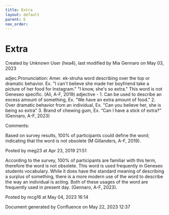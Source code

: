 ```yaml
---
title: Extra
layout: default
parent: E
nav_order:
---
```


# Extra

Created by  Unknown User (hea4), last modified by  Mia Gennaro on May 03, 2023

adjec.Pronunciation: Amer. ek-struha word describing over the top or dramatic behavior. Ex. &quot;I can't believe she made her boyfriend take a picture of her food for Instagram.&quot; &quot;I know, she's so extra.&quot; This word is not Geneseo specific. (Ali, A-F, 2019) adjective - 1. Can be used to describe an excess amount of something, Ex. &quot;We have an extra amount of food.&quot; 2. Over dramatic behavior from an individual, Ex. &quot;Can you believe her, she is being so extra&quot; 3. Brand of chewing gum, Ex. “Can I have a stick of extra?” (Gennaro, A-F, 2023)

Comments:

Based on survey results, 100% of participants could define the word; indicating that the word is not obsolete (M Gillanders, A-F, 2019).

Posted by meg23 at Apr 23, 2019 21:51

According to the survey, 100% of participants are familiar with this term, therefore the word is not obsolete. This word is used frequently in Geneseo students vocabulary. While it does have the standard meaning of describing a surplus of something, there is a more modern use of the word to describe the way an individual is acting. Both of these usages of the word are frequently used in present day. (Gennaro, A-F, 2023). 

Posted by mcg16 at May 04, 2023 16:14

Document generated by Confluence on May 22, 2023 12:37


